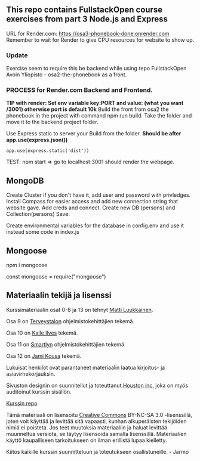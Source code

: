 ## This repo contains FullstackOpen course exercises from part 3 Node.js and Express

URL for Render.com: https://osa3-phonebook-done.onrender.com
Remember to wait for Render to give CPU resources for website to show up.

### Update

Exercise seem to require this be backend while using repo FullstackOpen Avoin Yliopisto - osa2-the-phonebook as a front.

### PROCESS for Render.com Backend and Frontend.

**TIP with render: Set env variable key:PORT and value: (what you want /3001) otherwise port is default 10k**
Build the front from osa2 the phonebook in the project with command npm run build.
Take the folder and move it to the backend project folder.

Use Express static to server your Build from the folder.
**Should be after app.use(express.json())**

```
app.use(express.static('dist'))
```

TEST: npm start => go to localhost:3001 should render the webpage.

## MongoDB

Create Cluster if you don't have it, add user and password with privledges.
Install Compass for easier access and add new connection string that website gave.
Add creds and connect.
Create new DB (persons) and Collection(persons) Save.

Create environmental variables for the database in config.env and use it instead some code in index.js

## Mongoose

npm i mongoose

const mongoose = require("mongoose")

## Materiaalin tekijä ja lisenssi

Kurssimateriaalin osat 0-8 ja 13 on tehnyt [Matti Luukkainen](https://github.com/mluukkai).

Osa 9 on [Terveystalon](https://www.terveystalo.com/fi/Yritystietoa/Terveystalo-tyontantajana/Digital-Health/) ohjelmistokehittäjien tekemä.

Osa 10 on [Kalle Ilves](https://github.com/Kaltsoon) tekemä.

Osa 11 on [Smartlyn](https://www.smartly.io/) ohjelmistokehittäjien tekemä

Osa 12 on [Jami Kousa](https://github.com/jakousa) tekemä.

Lukuisat henkilöt ovat parantaneet materiaalin laatua kirjoitus- ja asiavirhekorjauksin.

Sivuston designin on suunnitellut ja toteuttanut[ Houston inc](https://www.houston-inc.com/), joka on myös auditoinut kurssin sisällön.

[Kurssin repo](https://github.com/fullstack-hy2020/fullstack-hy2020.github.io)

Tämä materiaali on lisensoitu [Creative Commons](https://creativecommons.org/licenses/by-nc-sa/3.0/) BY-NC-SA 3.0 -lisenssillä, joten voit käyttää ja levittää sitä vapaasti, kunhan alkuperäisten tekijöiden nimiä ei poisteta. Jos teet muutoksia materiaaliin ja haluat levittää muunneltua versiota, se täytyy lisensoida samalla lisenssillä. Materiaalien käyttö kaupalliseen tarkoitukseen on ilman erillistä lupaa kielletty.

Kiitos kaikille kurssin suunnitteluun ja toteutukseen osallistuneille. - Jarmo
